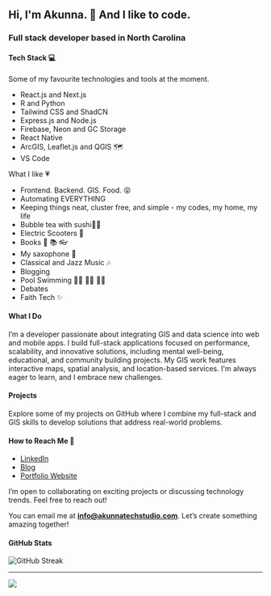 ## Hi, I'm Akunna. 👋 And I like to code.

### Full stack developer based in North Carolina

#### Tech Stack 💻

Some of my favourite technologies and tools at the moment.

- React.js and Next.js
- R and Python
- Tailwind CSS and ShadCN
- Express.js and Node.js
- Firebase, Neon and GC Storage
- React Native
- ArcGIS, Leaflet.js and QGIS 🗺️
- VS Code

What I like 💗

- Frontend. Backend. GIS. Food. 😝
- Automating EVERYTHING
- Keeping things neat, cluster free, and simple - my codes, my home, my life
- Bubble tea with sushi🧋🍣
- Electric Scooters 🛴
- Books 📖 📚 👓
- My saxophone 🎷
- Classical and Jazz Music 🎶
- Blogging
- Pool Swimming 🏊‍♀️ 🏊‍♀️ 🏊‍♀️
- Debates
- Faith Tech ✨


#### What I Do

I’m a developer passionate about integrating GIS and data science into web and mobile apps. I build full-stack applications focused on performance, scalability, and innovative solutions, including mental well-being, educational, and community building projects. My GIS work features interactive maps, spatial analysis, and location-based services. I'm always eager to learn, and I embrace new challenges.

#### Projects

Explore some of my projects on GitHub where I combine my full-stack and GIS skills to develop solutions that address real-world problems.


####  How to Reach Me 💌

- [LinkedIn](https://www.linkedin.com/in/akunna1)
- [Blog](https://akunnawrites.com/)
- [Portfolio Website](https://akunnatechstudio.com)

I’m open to collaborating on exciting projects or discussing technology trends. Feel free to reach out!

You can email me at **info@akunnatechstudio.com**. Let’s create something amazing together!


#### GitHub Stats
![GitHub Streak](https://github-readme-streak-stats.herokuapp.com/?user=akunna1&theme=bubblegum&ring=FFB6C1&fire=FF69B4&sideLabels=FF1493&background=FFF5F5)

---


[![](https://visitcount.itsvg.in/api?id=akunna1&icon=0&color=0)](https://visitcount.itsvg.in)
